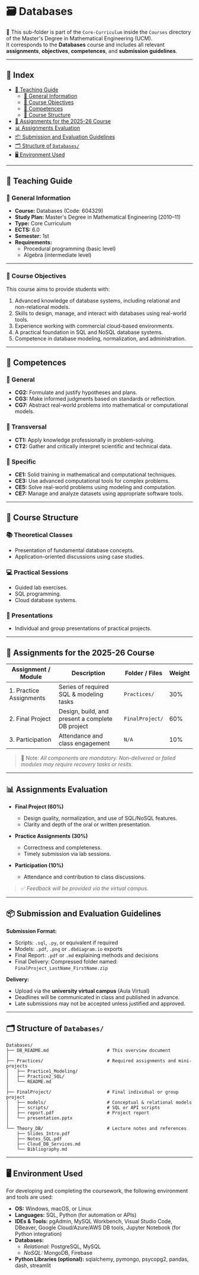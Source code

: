 # 🗃️ Databases

📁 This sub-folder is part of the `Core-Curriculum` inside the `Courses` directory of the Master's Degree in Mathematical Engineering (UCM).  
It corresponds to the **Databases** course and includes all relevant **assignments**, **objectives**, **competences**, and **submission guidelines**.

---

## 📑 Index

- [📘 Teaching Guide](#-teaching-guide)  
  - [📌 General Information](#-general-information)  
  - [🎯 Course Objectives](#-course-objectives)  
  - [🧠 Competences](#-competences)  
  - [🔄 Course Structure](#-course-structure)  
- [🧪 Assignments for the 2025-26 Course](#-assignments-for-the-2025-26-course)  
- [📊 Assignments Evaluation](#-assignments-evaluation)  
- [📦 Submission and Evaluation Guidelines](#-submission-and-evaluation-guidelines)  
- [🗂️ Structure of `Databases/`](#structure-databases)  
- [🖥️ Environment Used](#️-environment-used)

---

## 📘 Teaching Guide

### 📌 General Information

- **Course:** Databases (Code: 604329)  
- **Study Plan:** Master's Degree in Mathematical Engineering (2010–11)  
- **Type:** Core Curriculum  
- **ECTS:** 6.0  
- **Semester:** 1st  
- **Requirements:**  
  - Procedural programming (basic level)  
  - Algebra (intermediate level)  

---

### 🎯 Course Objectives

This course aims to provide students with:

1. Advanced knowledge of database systems, including relational and non-relational models.  
2. Skills to design, manage, and interact with databases using real-world tools.  
3. Experience working with commercial cloud-based environments.  
4. A practical foundation in SQL and NoSQL database systems.  
5. Competence in database modeling, normalization, and administration.  

---

## 🧠 Competences

### 🔹 General

- **CG2:** Formulate and justify hypotheses and plans.  
- **CG3:** Make informed judgments based on standards or reflection.  
- **CG7:** Abstract real-world problems into mathematical or computational models.

### 🔹 Transversal

- **CT1:** Apply knowledge professionally in problem-solving.  
- **CT2:** Gather and critically interpret scientific and technical data.

### 🔹 Specific

- **CE1:** Solid training in mathematical and computational techniques.  
- **CE3:** Use advanced computational tools for complex problems.  
- **CE5:** Solve real-world problems using modeling and computation.  
- **CE7:** Manage and analyze datasets using appropriate software tools.

---

## 🔄 Course Structure

### 📚 Theoretical Classes

- Presentation of fundamental database concepts.
- Application-oriented discussions using case studies.

### 💻 Practical Sessions

- Guided lab exercises.
- SQL programming.
- Cloud database systems.

### 🧾 Presentations

- Individual and group presentations of practical projects.

---

## 🧪 Assignments for the 2025-26 Course

| Assignment / Module                      | Description                                              | Folder / Files       | Weight |
|------------------------------------------|----------------------------------------------------------|----------------------|--------|
| 1. Practice Assignments                  | Series of required SQL & modeling tasks                  | `Practices/`         | 30%    |
| 2. Final Project                         | Design, build, and present a complete DB project         | `FinalProject/`      | 60%    |
| 3. Participation                         | Attendance and class engagement                          | `N/A`                | 10%    |

> 📌 Note: *All components are mandatory. Non-delivered or failed modules may require recovery tasks or resits.*

---

## 📊 Assignments Evaluation

- **Final Project (60%)**  
  - Design quality, normalization, and use of SQL/NoSQL features.  
  - Clarity and depth of the oral or written presentation.  

- **Practice Assignments (30%)**  
  - Correctness and completeness.  
  - Timely submission via lab sessions.  

- **Participation (10%)**  
  - Attendance and contribution to class discussions.  

> ✅ *Feedback will be provided via the virtual campus.*

---

## 📦 Submission and Evaluation Guidelines

**Submission Format:**

- Scripts: `.sql`, `.py`, or equivalent if required  
- Models: `.pdf`, `.png` or `.dbdiagram.io` exports  
- Final Report: `.pdf` or `.md` explaining methods and decisions  
- Final Delivery: Compressed folder named:  
  `FinalProject_LastName_FirstName.zip`

**Delivery:**

- Upload via the **university virtual campus** (Aula Virtual)  
- Deadlines will be communicated in class and published in advance.  
- Late submissions may not be accepted unless justified and approved.

---

## 🗂️ Structure of `Databases/` <a id="structure-databases"></a>

```plaintext
Databases/
├── DB_README.md                      # This overview document
│
├── Practices/                        # Required assignments and mini-projects
│   ├── Practice1_Modeling/
│   ├── Practice2_SQL/
│   └── README.md
│
├── FinalProject/                     # Final individual or group project
│   ├── models/                       # Conceptual & relational models
│   ├── scripts/                      # SQL or API scripts
│   ├── report.pdf                    # Project report
│   └── presentation.pptx
│
└── Theory_DB/                        # Lecture notes and references
    ├── Slides_Intro.pdf
    ├── Notes_SQL.pdf
    ├── Cloud_DB_Services.md
    └── Bibliography.md
```
---

## 🖥️ Environment Used

For developing and completing the coursework, the following environment and tools are used:

- **OS:** Windows, macOS, or Linux  
- **Languages:** SQL, Python (for automation or APIs)  
- **IDEs & Tools:** pgAdmin, MySQL Workbench, Visual Studio Code, DBeaver, Google Cloud/Azure/AWS DB tools, Jupyter Notebook (for Python integration)  
- **Databases:**  
  - *Relational:* PostgreSQL, MySQL  
  - *NoSQL:* MongoDB, Firebase  
- **Python Libraries (optional):** sqlalchemy, pymongo, psycopg2, pandas, dash, streamlit  
